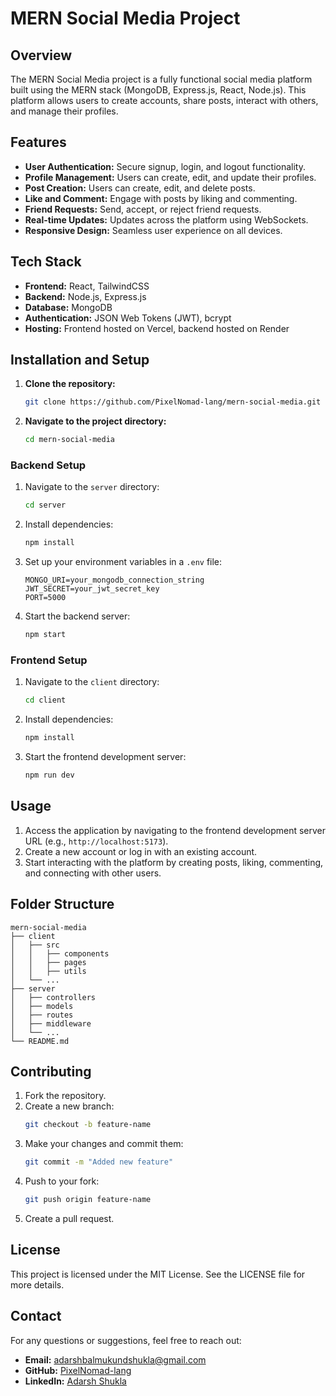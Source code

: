 # MERN Social Media Project

## Overview
The MERN Social Media project is a fully functional social media platform built using the MERN stack (MongoDB, Express.js, React, Node.js). This platform allows users to create accounts, share posts, interact with others, and manage their profiles.

## Features
- **User Authentication:** Secure signup, login, and logout functionality.
- **Profile Management:** Users can create, edit, and update their profiles.
- **Post Creation:** Users can create, edit, and delete posts.
- **Like and Comment:** Engage with posts by liking and commenting.
- **Friend Requests:** Send, accept, or reject friend requests.
- **Real-time Updates:** Updates across the platform using WebSockets.
- **Responsive Design:** Seamless user experience on all devices.

## Tech Stack
- **Frontend:** React, TailwindCSS
- **Backend:** Node.js, Express.js
- **Database:** MongoDB
- **Authentication:** JSON Web Tokens (JWT), bcrypt
- **Hosting:** Frontend hosted on Vercel, backend hosted on Render

## Installation and Setup
1. **Clone the repository:**
   ```bash
   git clone https://github.com/PixelNomad-lang/mern-social-media.git
   ```
2. **Navigate to the project directory:**
   ```bash
   cd mern-social-media
   ```

### Backend Setup
1. Navigate to the `server` directory:
   ```bash
   cd server
   ```
2. Install dependencies:
   ```bash
   npm install
   ```
3. Set up your environment variables in a `.env` file:
   ```env
   MONGO_URI=your_mongodb_connection_string
   JWT_SECRET=your_jwt_secret_key
   PORT=5000
   ```
4. Start the backend server:
   ```bash
   npm start
   ```

### Frontend Setup
1. Navigate to the `client` directory:
   ```bash
   cd client
   ```
2. Install dependencies:
   ```bash
   npm install
   ```
3. Start the frontend development server:
   ```bash
   npm run dev
   ```

## Usage
1. Access the application by navigating to the frontend development server URL (e.g., `http://localhost:5173`).
2. Create a new account or log in with an existing account.
3. Start interacting with the platform by creating posts, liking, commenting, and connecting with other users.

## Folder Structure
```
mern-social-media
├── client
│   ├── src
│   │   ├── components
│   │   ├── pages
│   │   ├── utils
│   └── ...
├── server
│   ├── controllers
│   ├── models
│   ├── routes
│   ├── middleware
│   └── ...
└── README.md
```

## Contributing
1. Fork the repository.
2. Create a new branch:
   ```bash
   git checkout -b feature-name
   ```
3. Make your changes and commit them:
   ```bash
   git commit -m "Added new feature"
   ```
4. Push to your fork:
   ```bash
   git push origin feature-name
   ```
5. Create a pull request.

## License
This project is licensed under the MIT License. See the LICENSE file for more details.

## Contact
For any questions or suggestions, feel free to reach out:
- **Email:** adarshbalmukundshukla@gmail.com
- **GitHub:** [PixelNomad-lang](https://github.com/PixelNomad-lang)
- **LinkedIn:** [Adarsh Shukla](https://www.linkedin.com/in/adarsh-shukla-55825b256/)

